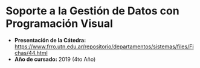 # Soporte a la Gestión de Datos con Programación Visual
- **Presentación de la Cátedra:** https://www.frro.utn.edu.ar/repositorio/departamentos/sistemas/files/Fichas/44.html
- **Año de cursado:** 2019 (4to Año)
